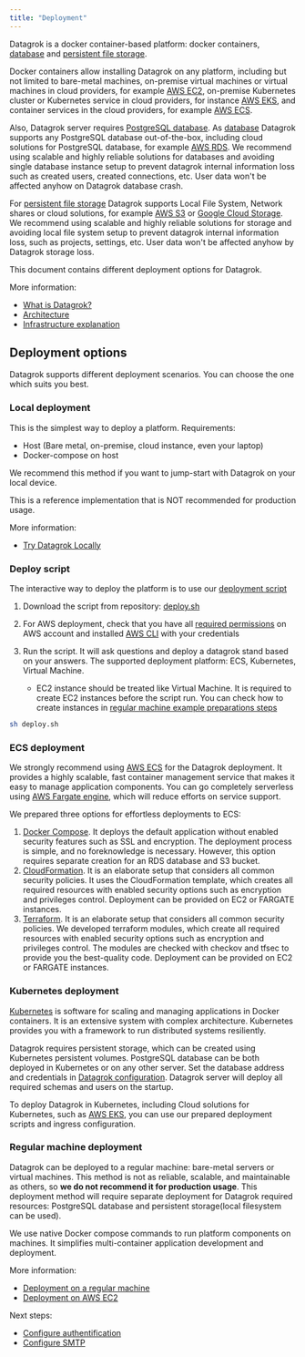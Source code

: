 ```yaml
---
title: "Deployment"
---
```


Datagrok is a docker container-based platform: docker containers, [database](../infrastructure.md#database)
and [persistent file storage](../infrastructure.md#storage).

Docker containers allow installing Datagrok on any platform, including but not limited to bare-metal machines,
on-premise virtual machines or virtual machines in cloud providers, for example [AWS EC2](https://aws.amazon.com/ec2/),
on-premise Kubernetes cluster or Kubernetes service in cloud providers, for
instance [AWS EKS](https://aws.amazon.com/eks/), and container services in the cloud providers, for
example [AWS ECS](https://aws.amazon.com/ecs/).

Also, Datagrok server requires [PostgreSQL database](../infrastructure.md#database).
As [database](../infrastructure.md#database)
Datagrok supports any PostgreSQL database out-of-the-box, including cloud solutions for PostgreSQL database, for
example [AWS RDS](https://aws.amazon.com/rds/). We recommend using scalable and highly reliable solutions for databases
and avoiding single database instance setup to prevent datagrok internal information loss such as created users, created
connections, etc. User data won't be affected anyhow on Datagrok database crash.

For [persistent file storage](../infrastructure.md#storage) Datagrok supports Local File System, Network shares or cloud
solutions, for example [AWS S3](https://aws.amazon.com/s3/) or [Google Cloud Storage](https://cloud.google.com/storage).
We recommend using scalable and highly reliable solutions for storage and avoiding local file system setup to prevent
datagrok internal information loss, such as projects, settings, etc. User data won't be affected anyhow by Datagrok
storage loss.

This document contains different deployment options for Datagrok.

More information:

* [What is Datagrok?](../../../home.md)
* [Architecture](../architecture.md)
* [Infrastructure explanation](../infrastructure.md)

## Deployment options

Datagrok supports different deployment scenarios. You can choose the one which suits you best.

### Local deployment

This is the simplest way to deploy a platform.
Requirements:

* Host (Bare metal, on-premise, cloud instance, even your laptop)
* Docker-compose on host

We recommend this method if you want to jump-start with Datagrok on your local device.

This is a reference implementation that is NOT recommended for production usage.

More information:

* [Try Datagrok Locally](docker-compose.md)

### Deploy script

The interactive way to deploy the platform is to use
our [deployment script](https://github.com/datagrok-ai/public/blob/master/help/develop/admin/deploy/deploy.sh)

1. Download the script from
   repository: [deploy.sh](https://raw.githubusercontent.com/datagrok-ai/public/master/help/develop/admin/deploy/deploy.sh)
2. For AWS deployment, check that you have
   all [required permissions](https://github.com/datagrok-ai/public/blob/master/help/develop/admin/deploy/iam.list)
   on AWS account and installed [AWS CLI](https://docs.aws.amazon.com/cli/latest/userguide/getting-started-install.html) with your credentials
3. Run the script. It will ask questions and deploy a datagrok stand based on your answers. The supported deployment
   platform:
   ECS, Kubernetes, Virtual Machine.

   * EC2 instance should be treated like Virtual Machine. It is required to create EC2 instances before the script run.
     You can check how to create instances
     in [regular machine example preparations steps](deploy-regular.md#preparations)

```bash
sh deploy.sh
```

### ECS deployment

We strongly recommend using [AWS ECS](https://aws.amazon.com/ecs/) for the Datagrok deployment. It provides a highly
scalable, fast container management service that makes it easy to manage application components. You can go completely
serverless using [AWS Fargate engine](https://aws.amazon.com/fargate/), which will reduce efforts on service support.

We prepared three options for effortless deployments to ECS:

1. [Docker Compose](deploy-amazon-ecs.md). It deploys the default application without enabled security features such as
   SSL and encryption. The deployment process is simple, and no foreknowledge is necessary. However, this option
   requires separate creation for an RDS database and S3 bucket.
2. [CloudFormation](deploy-amazon-cloudformation.md). It is an elaborate setup that considers all common security
   policies. It uses the CloudFormation template, which creates all required resources with enabled security options
   such as encryption and privileges control. Deployment can be provided on EC2 or FARGATE instances.
3. [Terraform](deploy-amazon-terraform.md). It is an elaborate setup that considers all common security
   policies. We developed terraform modules, which create all required resources with enabled security options
   such as encryption and privileges control. The modules are checked with checkov and tfsec to provide you the best-quality code. Deployment can be provided on EC2 or FARGATE instances.

### Kubernetes deployment

[Kubernetes](https://kubernetes.io/) is software for scaling and managing applications in Docker containers. It is an
extensive system with complex architecture. Kubernetes provides you with a framework to run distributed systems
resiliently.

Datagrok requires persistent storage, which can be created using Kubernetes persistent volumes. PostgreSQL database can
be both deployed in Kubernetes or on any other server. Set the database address and credentials
in [Datagrok configuration](../configuration.md). Datagrok server will deploy all required schemas and users on the
startup.

To deploy Datagrok in Kubernetes, including Cloud solutions for Kubernetes, such
as [AWS EKS](https://aws.amazon.com/eks/), you can use our prepared deployment scripts and ingress configuration.

### Regular machine deployment

Datagrok can be deployed to a regular machine: bare-metal servers or virtual machines. This method is not as reliable,
scalable, and maintainable as others, so **we do not recommend it for production usage**. This deployment method will
require separate deployment for Datagrok required resources: PostgreSQL database and persistent storage(local filesystem
can be used).

We use native Docker compose commands to run platform components on machines. It simplifies multi-container application
development and deployment.

More information:

* [Deployment on a regular machine](deploy-regular.md)
* [Deployment on AWS EC2](deploy-amazon-ec2.md)

Next steps:

* [Configure authentification](configure-auth.md)
* [Configure SMTP](configure-smtp.md)
